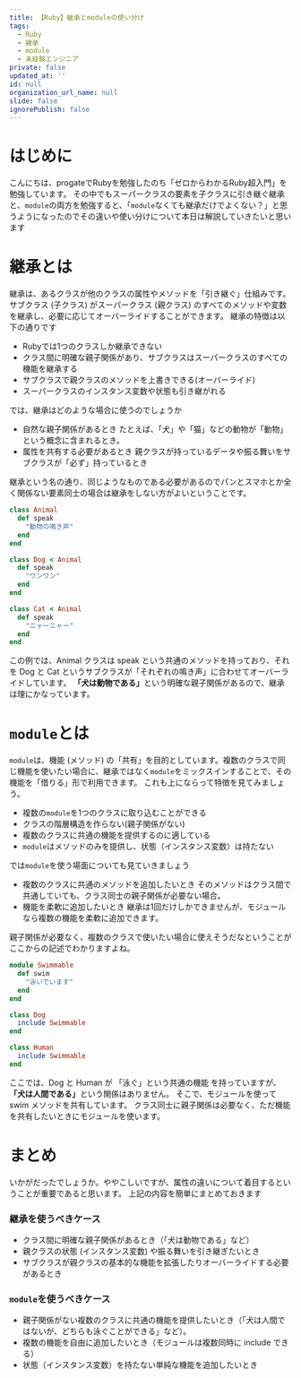 ```yaml
---
title: 【Ruby】継承とmoduleの使い分け
tags:
  - Ruby
  - 継承
  - module
  - 未経験エンジニア
private: false
updated_at: ''
id: null
organization_url_name: null
slide: false
ignorePublish: false
---
```

# はじめに
こんにちは、progateでRubyを勉強したのち「ゼロからわかるRuby超入門」を勉強しています。
その中でもスーパークラスの要素を子クラスに引き継ぐ継承と、`module`の両方を勉強すると、「`module`なくても継承だけでよくない？」と思うようになったのでその違いや使い分けについて本日は解説していきたいと思います

# 継承とは
継承は、あるクラスが他のクラスの属性やメソッドを「引き継ぐ」仕組みです。
サブクラス (子クラス) がスーパークラス (親クラス) のすべてのメソッドや変数を継承し、必要に応じてオーバーライドすることができます。
継承の特徴は以下の通りです
* Rubyでは1つのクラスしか継承できない
* クラス間に明確な親子関係があり、サブクラスはスーパークラスのすべての機能を継承する
* サブクラスで親クラスのメソッドを上書きできる(オーバーライド)
* スーパークラスのインスタンス変数や状態も引き継がれる

では、継承はどのような場合に使うのでしょうか
* 自然な親子関係があるとき
たとえば、「犬」や「猫」などの動物が「動物」という概念に含まれるとき。
* 属性を共有する必要があるとき
親クラスが持っているデータや振る舞いをサブクラスが「必ず」持っているとき

継承という名の通り、同じようなものである必要があるのでパンとスマホとか全く関係ない要素同士の場合は継承をしない方がよいということです。
```ruby:inheritance.rb
class Animal
  def speak
    "動物の鳴き声"
  end
end

class Dog < Animal
  def speak
    "ワンワン"
  end
end

class Cat < Animal
  def speak
    "ニャーニャー"
  end
end
```
この例では、Animal クラスは speak という共通のメソッドを持っており、それを Dog と Cat というサブクラスが「それぞれの鳴き声」に合わせてオーバーライドしています。
<strong>「犬は動物である」</strong>という明確な親子関係があるので、継承は理にかなっています。

# `module`とは
`module`は、機能 (メソッド) の「共有」を目的としています。複数のクラスで同じ機能を使いたい場合に、継承ではなく`module`をミックスインすることで、その機能を「借りる」形で利用できます。
これも上にならって特徴を見てみましょう。
* 複数の`module`を1つのクラスに取り込むことができる
* クラスの階層構造を作らない(親子関係がない)
* 複数のクラスに共通の機能を提供するのに適している
* `module`はメソッドのみを提供し、状態（インスタンス変数）は持たない

では`module`を使う場面についても見ていきましょう
* 複数のクラスに共通のメソッドを追加したいとき
そのメソッドはクラス間で共通していても、クラス同士の親子関係が必要ない場合。
* 機能を柔軟に追加したいとき
継承は1回だけしかできませんが、モジュールなら複数の機能を柔軟に追加できます。

親子関係が必要なく、複数のクラスで使いたい場合に使えそうだなということがここからの記述でわかりますよね。
```ruby:module.rb
module Swimmable
  def swim
    "泳いでいます"
  end
end

class Dog
  include Swimmable
end

class Human
  include Swimmable
end
```
ここでは、Dog と Human が 「泳ぐ」という共通の機能 を持っていますが、<strong>「犬は人間である」</strong>という関係はありません。
そこで、モジュールを使って swim メソッドを共有しています。
クラス同士に親子関係は必要なく、ただ機能を共有したいときにモジュールを使います。

# まとめ
いかがだったでしょうか。ややこしいですが、属性の違いについて着目するということが重要であると思います。
上記の内容を簡単にまとめておきます
### 継承を使うべきケース
* クラス間に明確な親子関係があるとき（「犬は動物である」など）
* 親クラスの状態 (インスタンス変数) や振る舞いを引き継ぎたいとき
* サブクラスが親クラスの基本的な機能を拡張したりオーバーライドする必要があるとき

### `module`を使うべきケース
* 親子関係がない複数のクラスに共通の機能を提供したいとき（「犬は人間ではないが、どちらも泳ぐことができる」など）。
* 複数の機能を自由に追加したいとき（モジュールは複数同時に include できる）
* 状態（インスタンス変数）を持たない単純な機能を追加したいとき
